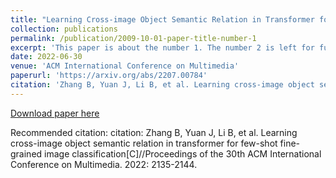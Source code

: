 ```yaml
---
title: "Learning Cross-image Object Semantic Relation in Transformer for Few-shot Fine-grained Image Classification"
collection: publications
permalink: /publication/2009-10-01-paper-title-number-1
excerpt: 'This paper is about the number 1. The number 2 is left for future work.'
date: 2022-06-30
venue: 'ACM International Conference on Multimedia'
paperurl: 'https://arxiv.org/abs/2207.00784'
citation: 'Zhang B, Yuan J, Li B, et al. Learning cross-image object semantic relation in transformer for few-shot fine-grained image classification[C]//Proceedings of the 30th ACM International Conference on Multimedia. 2022: 2135-2144.'
---
```


[Download paper here](https://arxiv.org/abs/2207.00784)

Recommended citation: citation: Zhang B, Yuan J, Li B, et al. Learning cross-image object semantic relation in transformer for few-shot fine-grained image classification[C]//Proceedings of the 30th ACM International Conference on Multimedia. 2022: 2135-2144.